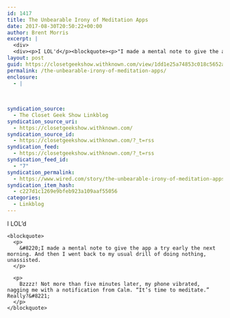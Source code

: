 ```yaml
---
id: 1417
title: The Unbearable Irony of Meditation Apps
date: 2017-08-30T20:50:22+00:00
author: Brent Morris
excerpt: |
  <div>
  <div><p>I LOL'd</p><blockquote><p>"I made a mental note to give the app a try early the next morning. And then I went back to my usual drill of doing nothing, unassisted.</p><p>Bzzzz! Not more than five minutes later, my phone vibrated, nagging me with a notification from Calm. &ldquo;It&rsquo;s time to meditate.&rdquo; Really?"</p></blockquote></div></div>
layout: post
guid: https://closetgeekshow.withknown.com/view/1dd1e25a74853c018c5652a54bbca2dc
permalink: /the-unbearable-irony-of-meditation-apps/
enclosure:
  - |
    
    
    
syndication_source:
  - The Closet Geek Show Linkblog
syndication_source_uri:
  - https://closetgeekshow.withknown.com/
syndication_source_id:
  - https://closetgeekshow.withknown.com/?_t=rss
syndication_feed:
  - https://closetgeekshow.withknown.com/?_t=rss
syndication_feed_id:
  - "7"
syndication_permalink:
  - https://www.wired.com/story/the-unbearable-irony-of-meditation-apps
syndication_item_hash:
  - c227d1c1269e9bfeb923a109aaf55056
categories:
  - Linkblog
---
```

<div class="known-bookmark">
  <div class="e-content">
    <p>
      I LOL&#8217;d
    </p>
    
    <blockquote>
      <p>
        &#8220;I made a mental note to give the app a try early the next morning. And then I went back to my usual drill of doing nothing, unassisted.
      </p>
      
      <p>
        Bzzzz! Not more than five minutes later, my phone vibrated, nagging me with a notification from Calm. “It’s time to meditate.” Really?&#8221;
      </p>
    </blockquote>
  </div>
</div>